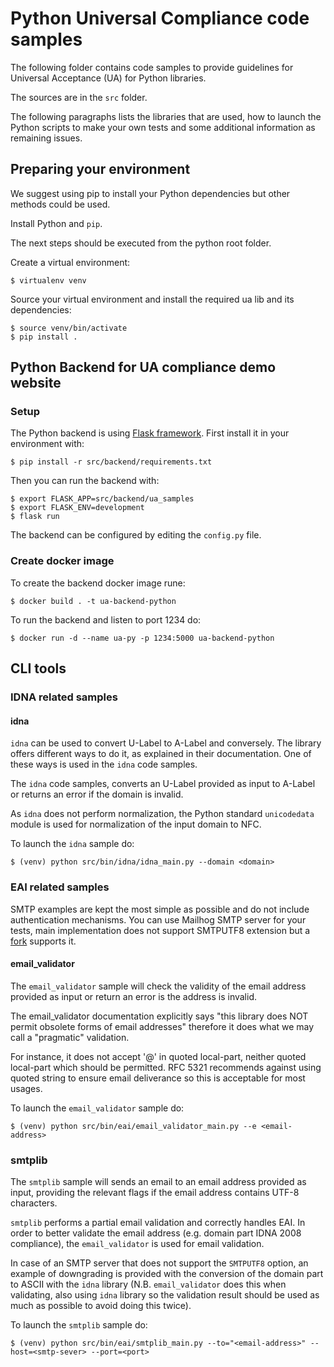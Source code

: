 # Python Universal Compliance code samples

The following folder contains code samples to provide guidelines for Universal Acceptance (UA) for
Python libraries.

The sources are in the `src` folder.

The following paragraphs lists the libraries that are used, how to launch the Python scripts to make
your own tests and some additional information as remaining issues.

## Preparing your environment

We suggest using pip to install your Python dependencies but other methods could be used.

Install Python and `pip`.

The next steps should be executed from the python root folder. 

Create a virtual environment:

    $ virtualenv venv

Source your virtual environment and install the required ua lib and its dependencies:

    $ source venv/bin/activate
    $ pip install .


## Python Backend for UA compliance demo website

### Setup

The Python backend is using [Flask framework](https://palletsprojects.com/p/flask/).
First install it in your environment with:

    $ pip install -r src/backend/requirements.txt

Then you can run the backend with:

    $ export FLASK_APP=src/backend/ua_samples
    $ export FLASK_ENV=development
    $ flask run

The backend can be configured by editing the `config.py` file.

### Create docker image

To create the backend docker image rune:

    $ docker build . -t ua-backend-python

To run the backend and listen to port 1234 do:

    $ docker run -d --name ua-py -p 1234:5000 ua-backend-python


## CLI tools

### IDNA related samples

#### idna

`idna` can be used to convert U-Label to A-Label and conversely.
The library offers different ways to do it, as explained in their documentation. One of these
ways is used in the `idna` code samples.

The `idna` code samples, converts an U-Label provided as input to A-Label or returns an error
if the domain is invalid.

As `idna` does not perform normalization, the Python standard `unicodedata` module is used for
normalization of the input domain to NFC.

To launch the `idna` sample do:

    $ (venv) python src/bin/idna/idna_main.py --domain <domain>


### EAI related samples

SMTP examples are kept the most simple as possible and do not include authentication mechanisms.
You can use Mailhog SMTP server for your tests, main implementation does not support SMTPUTF8
extension but a [fork](https://github.com/dcormier/smtp) supports it.


#### email_validator

The `email_validator` sample will check the validity of the email address provided as input or return
an error is the address is invalid.

The email_validator documentation explicitly says
"this library does NOT permit obsolete forms of email addresses"
therefore it does what we may call a "pragmatic" validation.

For instance, it does not accept '@' in quoted local-part, neither quoted local-part which should
be permitted.
RFC 5321 recommends against using quoted string to ensure email deliverance so this is
acceptable for most usages.

To launch the `email_validator` sample do:

    $ (venv) python src/bin/eai/email_validator_main.py --e <email-address>

### smtplib

The `smtplib` sample will sends an email to an email address provided as input, providing the relevant
flags if the email address contains UTF-8 characters.

`smtplib` performs a partial email validation and correctly handles EAI.
In order to better validate the email address (e.g. domain part IDNA 2008 compliance),
the `email_validator` is used for email validation.

In case of an SMTP server that does not support the `SMTPUTF8` option, an example of downgrading
is provided with the conversion of the domain part to ASCII with the `idna` library
(N.B. `email_validator` does this when validating, also using `idna` library so the validation
result should be used as much as possible to avoid doing this twice).

To launch the `smtplib` sample do:

    $ (venv) python src/bin/eai/smtplib_main.py --to="<email-address>" --host=<smtp-sever> --port=<port>
